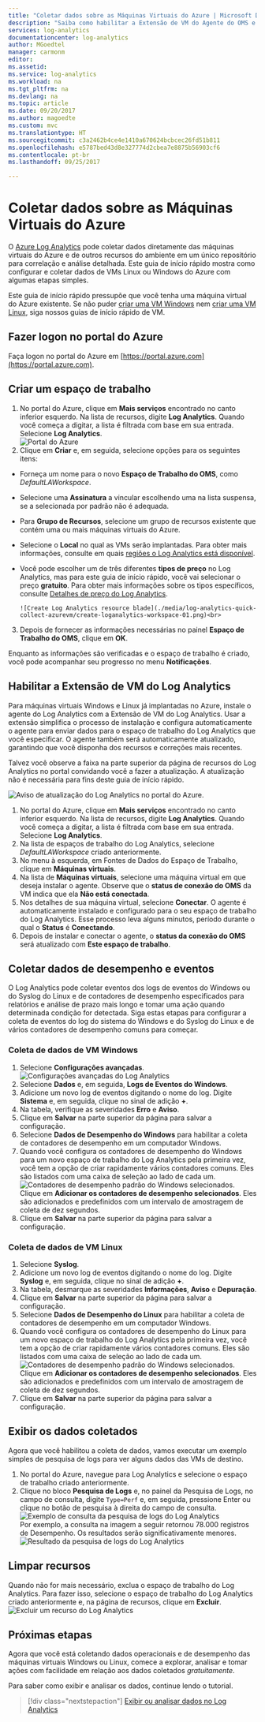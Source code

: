 ```yaml
---
title: "Coletar dados sobre as Máquinas Virtuais do Azure | Microsoft Docs"
description: "Saiba como habilitar a Extensão de VM do Agente do OMS e habilitar a coleta de dados das VMs do Azure com o Log Analytics."
services: log-analytics
documentationcenter: log-analytics
author: MGoedtel
manager: carmonm
editor: 
ms.assetid: 
ms.service: log-analytics
ms.workload: na
ms.tgt_pltfrm: na
ms.devlang: na
ms.topic: article
ms.date: 09/20/2017
ms.author: magoedte
ms.custom: mvc
ms.translationtype: HT
ms.sourcegitcommit: c3a2462b4ce4e1410a670624bcbcec26fd51b811
ms.openlocfilehash: e5787bed43d8e327774d2cbea7e8875b56903cf6
ms.contentlocale: pt-br
ms.lasthandoff: 09/25/2017

---
```


# <a name="collect-data-about-azure-virtual-machines"></a>Coletar dados sobre as Máquinas Virtuais do Azure
O [Azure Log Analytics](log-analytics-overview.md) pode coletar dados diretamente das máquinas virtuais do Azure e de outros recursos do ambiente em um único repositório para correlação e análise detalhada.  Este guia de início rápido mostra como configurar e coletar dados de VMs Linux ou Windows do Azure com algumas etapas simples.  
 
Este guia de início rápido pressupõe que você tenha uma máquina virtual do Azure existente. Se não puder [criar uma VM Windows](../virtual-machines/windows/quick-create-portal.md) nem [criar uma VM Linux](../virtual-machines/linux/quick-create-cli.md), siga nossos guias de início rápido de VM.

## <a name="log-in-to-azure-portal"></a>Fazer logon no portal do Azure
Faça logon no portal do Azure em [https://portal.azure.com](https://portal.azure.com). 

## <a name="create-a-workspace"></a>Criar um espaço de trabalho
1. No portal do Azure, clique em **Mais serviços** encontrado no canto inferior esquerdo. Na lista de recursos, digite **Log Analytics**. Quando você começa a digitar, a lista é filtrada com base em sua entrada. Selecione **Log Analytics**.<br> ![Portal do Azure](media/log-analytics-quick-collect-azurevm/azure-portal-01.png)<br>  
2. Clique em **Criar** e, em seguida, selecione opções para os seguintes itens:

  * Forneça um nome para o novo **Espaço de Trabalho do OMS**, como *DefaultLAWorkspace*. 
  * Selecione uma **Assinatura** a vincular escolhendo uma na lista suspensa, se a selecionada por padrão não é adequada.
  * Para **Grupo de Recursos**, selecione um grupo de recursos existente que contém uma ou mais máquinas virtuais do Azure.  
  * Selecione o **Local** no qual as VMs serão implantadas.  Para obter mais informações, consulte em quais [regiões o Log Analytics está disponível](https://azure.microsoft.com/regions/services/).
  * Você pode escolher um de três diferentes **tipos de preço** no Log Analytics, mas para este guia de início rápido, você vai selecionar o preço **gratuito**.  Para obter mais informações sobre os tipos específicos, consulte [Detalhes de preço do Log Analytics](https://azure.microsoft.com/pricing/details/log-analytics/).

        ![Create Log Analytics resource blade](./media/log-analytics-quick-collect-azurevm/create-loganalytics-workspace-01.png)<br>  
3. Depois de fornecer as informações necessárias no painel **Espaço de Trabalho do OMS**, clique em **OK**.  

Enquanto as informações são verificadas e o espaço de trabalho é criado, você pode acompanhar seu progresso no menu **Notificações**. 

## <a name="enable-the-log-analytics-vm-extension"></a>Habilitar a Extensão de VM do Log Analytics
Para máquinas virtuais Windows e Linux já implantadas no Azure, instale o agente do Log Analytics com a Extensão de VM do Log Analytics.  Usar a extensão simplifica o processo de instalação e configura automaticamente o agente para enviar dados para o espaço de trabalho do Log Analytics que você especificar. O agente também será automaticamente atualizado, garantindo que você disponha dos recursos e correções mais recentes.

Talvez você observe a faixa na parte superior da página de recursos do Log Analytics no portal convidando você a fazer a atualização.  A atualização não é necessária para fins deste guia de início rápido.<br>

![Aviso de atualização do Log Analytics no portal do Azure](media/log-analytics-quick-collect-azurevm/log-analytics-portal-upgradebanner.png).    
1. No portal do Azure, clique em **Mais serviços** encontrado no canto inferior esquerdo. Na lista de recursos, digite **Log Analytics**. Quando você começa a digitar, a lista é filtrada com base em sua entrada. Selecione **Log Analytics**.
2. Na lista de espaços de trabalho do Log Analytics, selecione *DefaultLAWorkspace* criado anteriormente.
3. No menu à esquerda, em Fontes de Dados do Espaço de Trabalho, clique em **Máquinas virtuais**.  
4. Na lista de **Máquinas virtuais**, selecione uma máquina virtual em que deseja instalar o agente. Observe que o **status de conexão do OMS** da VM indica que ela **Não está conectada**.
5. Nos detalhes de sua máquina virtual, selecione **Conectar**. O agente é automaticamente instalado e configurado para o seu espaço de trabalho do Log Analytics. Esse processo leva alguns minutos, período durante o qual o **Status** é **Conectando**.
6. Depois de instalar e conectar o agente, o **status da conexão do OMS** será atualizado com **Este espaço de trabalho**.

## <a name="collect-event-and-performance-data"></a>Coletar dados de desempenho e eventos
O Log Analytics pode coletar eventos dos logs de eventos do Windows ou do Syslog do Linux e de contadores de desempenho especificados para relatórios e análise de prazo mais longo e tomar uma ação quando determinada condição for detectada.  Siga estas etapas para configurar a coleta de eventos do log do sistema do Windows e do Syslog do Linux e de vários contadores de desempenho comuns para começar.  

### <a name="data-collection-from-windows-vm"></a>Coleta de dados de VM Windows
1. Selecione **Configurações avançadas**.<br> ![Configurações avançadas do Log Analytics](media/log-analytics-quick-collect-azurevm/log-analytics-advanced-settings-01.png)<br> 
3. Selecione **Dados** e, em seguida, **Logs de Eventos do Windows**.  
4. Adicione um novo log de eventos digitando o nome do log.  Digite **Sistema** e, em seguida, clique no sinal de adição **+**.  
5. Na tabela, verifique as severidades **Erro** e **Aviso**.   
6. Clique em **Salvar** na parte superior da página para salvar a configuração.
7. Selecione **Dados de Desempenho do Windows** para habilitar a coleta de contadores de desempenho em um computador Windows. 
8. Quando você configura os contadores de desempenho do Windows para um novo espaço de trabalho do Log Analytics pela primeira vez, você tem a opção de criar rapidamente vários contadores comuns. Eles são listados com uma caixa de seleção ao lado de cada um.<br> ![Contadores de desempenho padrão do Windows selecionados](media/log-analytics-quick-collect-azurevm/windows-perfcounters-default.png).<br> Clique em **Adicionar os contadores de desempenho selecionados**.  Eles são adicionados e predefinidos com um intervalo de amostragem de coleta de dez segundos.  
9. Clique em **Salvar** na parte superior da página para salvar a configuração.

### <a name="data-collection-from-linux-vm"></a>Coleta de dados de VM Linux

1. Selecione **Syslog**.  
2. Adicione um novo log de eventos digitando o nome do log.  Digite **Syslog** e, em seguida, clique no sinal de adição **+**.  
3. Na tabela, desmarque as severidades **Informações**, **Aviso** e **Depuração**. 
4. Clique em **Salvar** na parte superior da página para salvar a configuração.
5. Selecione **Dados de Desempenho do Linux** para habilitar a coleta de contadores de desempenho em um computador Windows. 
6. Quando você configura os contadores de desempenho do Linux para um novo espaço de trabalho do Log Analytics pela primeira vez, você tem a opção de criar rapidamente vários contadores comuns. Eles são listados com uma caixa de seleção ao lado de cada um.<br> ![Contadores de desempenho padrão do Windows selecionados](media/log-analytics-quick-collect-azurevm/linux-perfcounters-default.png).<br> Clique em **Adicionar os contadores de desempenho selecionados**.  Eles são adicionados e predefinidos com um intervalo de amostragem de coleta de dez segundos.  
7. Clique em **Salvar** na parte superior da página para salvar a configuração.

## <a name="view-data-collected"></a>Exibir os dados coletados
Agora que você habilitou a coleta de dados, vamos executar um exemplo simples de pesquisa de logs para ver alguns dados das VMs de destino.  

1. No portal do Azure, navegue para Log Analytics e selecione o espaço de trabalho criado anteriormente.
2. Clique no bloco **Pesquisa de Logs** e, no painel da Pesquisa de Logs, no campo de consulta, digite `Type=Perf` e, em seguida, pressione Enter ou clique no botão de pesquisa à direita do campo de consulta.<br> ![Exemplo de consulta da pesquisa de logs do Log Analytics](./media/log-analytics-quick-collect-azurevm/log-analytics-portal-queryexample.png)<br> Por exemplo, a consulta na imagem a seguir retornou 78.000 registros de Desempenho.  Os resultados serão significativamente menores.<br> ![Resultado da pesquisa de logs do Log Analytics](media/log-analytics-quick-collect-azurevm/log-analytics-search-perf.png)

## <a name="clean-up-resources"></a>Limpar recursos
Quando não for mais necessário, exclua o espaço de trabalho do Log Analytics. Para fazer isso, selecione o espaço de trabalho do Log Analytics criado anteriormente e, na página de recursos, clique em **Excluir**.<br> ![Excluir um recurso do Log Analytics](media/log-analytics-quick-collect-azurevm/log-analytics-portal-delete-resource.png)

## <a name="next-steps"></a>Próximas etapas
Agora que você está coletando dados operacionais e de desempenho das máquinas virtuais Windows ou Linux, comece a explorar, analisar e tomar ações com facilidade em relação aos dados coletados *gratuitamente*.  

Para saber como exibir e analisar os dados, continue lendo o tutorial.   

> [!div class="nextstepaction"]
> [Exibir ou analisar dados no Log Analytics](log-analytics-tutorial-viewdata.md)

